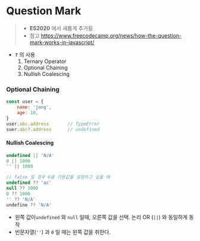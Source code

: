# Question Mark

> - **ES2020** 에서 새롭게 추가됨
> - 참고 https://www.freecodecamp.org/news/how-the-question-mark-works-in-javascript/

- **`?`** 의 사용
  1. Ternary Operator
  2. Optional Chaining
  3. Nullish Coalescing

### Optional Chaining

```javascript
const user = {
    name: 'jong',
    age: 10,
}
user.abc.address       // TypeError 
suer.abc?.address      // undefined
```

#### Nullish Coalescing

```javascript
undefined || 'N/A'
0 || 1000           
'' || 1000

// false 일 경우 0을 기본값을 설정하고 싶을 때
undefined ?? 'ac'
null ?? 1000
0 ?? 1000
'' ?? 'N/A'
undefine ?? 'N/A'
```

- 왼쪽 값이`undefined` 와 `null` 일때, 오른쪽 값을 선택. 논리 OR (`||`) 와 동일하게 동작 
- 빈문자열(`''`) 과 `0` 일 때는 왼쪽 값을 취한다. 